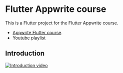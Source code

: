 # Flutter Appwrite course

This is a Flutter project for the Flutter Appwrite course.

- [Appwrite Flutter course](https://appwriters.dev/courses/flutter-appwrite).
- [Youtube playlist](https://www.youtube.com/watch?v=cmboLwHvsFU&list=PLUiueC0kTFqL4BXP54J6IQ4fuP9Kd5xjW)

## Introduction

[![Introduction video](https://img.youtube.com/vi/cmboLwHvsFU/maxresdefault.jpg)](https://www.youtube.com/watch?v=cmboLwHvsFU)


